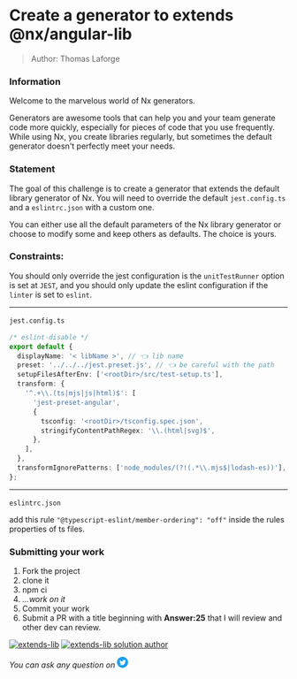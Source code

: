 <h1>Create a generator to extends @nx/angular-lib</h1>

> Author: Thomas Laforge

### Information

Welcome to the marvelous world of Nx generators.

Generators are awesome tools that can help you and your team generate code more quickly, especially for pieces of code that you use frequently. While using Nx, you create libraries regularly, but sometimes the default generator doesn't perfectly meet your needs.

### Statement

The goal of this challenge is to create a generator that extends the default library generator of Nx. You will need to override the default `jest.config.ts` and a `eslintrc.json` with a custom one.

You can either use all the default parameters of the Nx library generator or choose to modify some and keep others as defaults. The choice is yours.

### Constraints:

You should only override the jest configuration is the `unitTestRunner` option is set at `JEST`, and you should only update the eslint configuration if the `linter` is set to `eslint`.

---

`jest.config.ts`

```ts
/* eslint-disable */
export default {
  displayName: '< libName >', // 👈 lib name
  preset: '../../../jest.preset.js', // 👈 be careful with the path
  setupFilesAfterEnv: ['<rootDir>/src/test-setup.ts'],
  transform: {
    '^.+\\.(ts|mjs|js|html)$': [
      'jest-preset-angular',
      {
        tsconfig: '<rootDir>/tsconfig.spec.json',
        stringifyContentPathRegex: '\\.(html|svg)$',
      },
    ],
  },
  transformIgnorePatterns: ['node_modules/(?!(.*\\.mjs$|lodash-es))'],
};
```

---

`eslintrc.json`

add this rule `"@typescript-eslint/member-ordering": "off"` inside the rules properties of ts files.

### Submitting your work

1. Fork the project
2. clone it
3. npm ci
4. _...work on it_
5. Commit your work
6. Submit a PR with a title beginning with **Answer:25** that I will review and other dev can review.

<a href="https://github.com/tomalaforge/angular-challenges/pulls?q=label%3A25+label%3Aanswer"><img src="https://img.shields.io/badge/-Solutions-green" alt="extends-lib"/></a>
<a href='https://github.com/tomalaforge/angular-challenges/pulls?q=label%3A25+label%3A"answer+author"'><img src="https://img.shields.io/badge/-Author solution-important" alt="extends-lib solution author"/></a>

<!-- <a href="{Blog post url}" target="_blank" rel="noopener noreferrer"><img src="https://img.shields.io/badge/-Blog post explanation-blue" alt="extends-lib blog article"/></a> -->

_You can ask any question on_ <a href="https://twitter.com/laforge_toma" target="_blank" rel="noopener noreferrer"><img src="./../../../../../logo/twitter.svg" height=20px alt="twitter"/></a>
